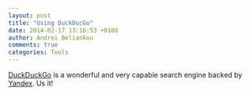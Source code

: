 ```yaml
---
layout: post
title: "Using DuckDucGo"
date: 2014-02-17 13:16:53 +0100
author: Andrei Beliankou
comments: true
categories: Tools
---
```

[DuckDuckGo](https://duckduckgo.com) is a wonderful and very capable search engine backed by [Yandex](https://ya.ru). Us it! 
